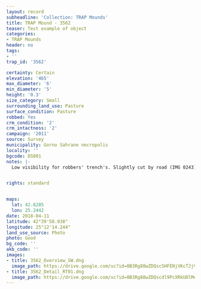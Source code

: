 ```yaml
---
layout: record
subheadline: 'Collection: TRAP Mounds'
title: TRAP Mound - 3562
teaser: Test example of object
categories:
- TRAP Mounds
header: no
tags:
- ''
trap_id: '3562'

certainty: Certain
elevation: '465'
max_diameter: '6'
min_diameter: '5'
height: '0.3'
size_category: Small
surrounding_land_use: Pasture
surface_condition: Pasture
robbed: Yes
crm_condition: '2'
crm_intactness: '2'
campaign: '2011'
source: Survey
municipality: Gorno Sahrane necropolis
locality: ''
bgcode: DS001
notes: |-
  Low visibility for robbers' trench's. Slightly cut by road (IMG 0243). Scatter of medium-sized stones.


rights: standard


maps:
  lat: 42.6285
  lon: 25.2442
date: 2018-04-11
latitude: 42°39'58.938"
longitude: 25°12'14.244"
land_use_source: Photo
photo: Good
bg_code: ''
akb_code: ''
images:
- title: 3562_Overview_SW.dng
  image_path: https://drive.google.com/uc?id=0B3Rg88wZDQscSHFENjVKcTJjVDA
- title: 3562_Detail_RT01.dng
  image_path: https://drive.google.com/uc?id=0B3Rg88wZDQscdl9PcXRkUDlMeE0
---
```

